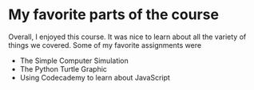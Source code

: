# My favorite parts of the course

Overall, I enjoyed this course. It was nice to learn about all the variety of things we covered. Some of my favorite assignments were

* The Simple Computer Simulation
* The Python Turtle Graphic
* Using Codecademy to learn about JavaScript
